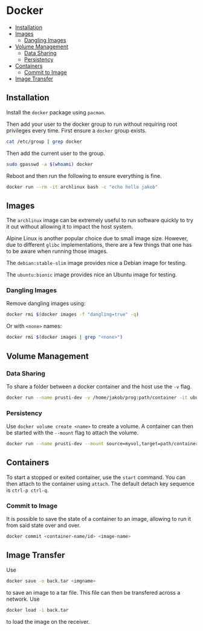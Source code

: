 # Docker

<!-- vim-markdown-toc GFM -->

* [Installation](#installation)
* [Images](#images)
  - [Dangling Images](#dangling-images)
* [Volume Management](#volume-management)
  - [Data Sharing](#data-sharing)
  - [Persistency](#persistency)
* [Containers](#containers)
  - [Commit to Image](#commit-to-image)
* [Image Transfer](#image-transfer)

<!-- vim-markdown-toc -->

## Installation

Install the `docker` package using `pacman`.

Then add your user to the docker group to run without requiring root privileges every time. First
ensure a `docker` group exists.

```sh
cat /etc/group | grep docker
```

Then add the current user to the group.

```sh
sudo gpasswd -a $(whoami) docker
```

Reboot and then run the following to ensure everything is fine.

```sh
docker run --rm -it archlinux bash -c "echo hello jakob"
```

## Images

The `archlinux` image can be extremely useful to run software quickly to try it out without allowing
it to impact the host system.

Alpine Linux is another popular choice due to small image size. However, due to different `glibc`
implementations, there are a few things that one has to be aware when running those images.

The `debian:stable-slim` image provides nice a Debian image for testing.

The `ubuntu:bionic` image provides nice an Ubuntu image for testing.

### Dangling Images

Remove dangling images using:

```sh
docker rmi $(docker images -f "dangling=true" -q)
```

Or with `<none>` names:

```sh
docker rmi $(docker images | grep "<none>")
```

## Volume Management

### Data Sharing

To share a folder between a docker container and the host use the `-v` flag.

```sh
docker run --name prusti-dev -v /home/jakob/prog:path/container -it ubuntu:bionic bash
```

### Persistency

Use `docker volume create <name>` to create a volume. A container can then be started with the
`--mount` flag to attach the volume.

```sh
docker run --name prusti-dev --mount source=myvol,target=path/container -it ubuntu:bionic bash
```

## Containers

To start a stopped or exited container, use the `start` command. You can then attach to the
container using `attach`. The default detach key sequence is `ctrl-p ctrl-q`.

### Commit to Image

It is possible to save the state of a container to an image, allowing to run it from said state over
and over.

```sh
docker commit <container-name/id> <image-name>
```

## Image Transfer

Use

```sh
docker save -o back.tar <imgname>
```

to save an image to a tar file. This file can then be transfered across a network. Use

```sh
docker load -i back.tar
```

to load the image on the receiver.
